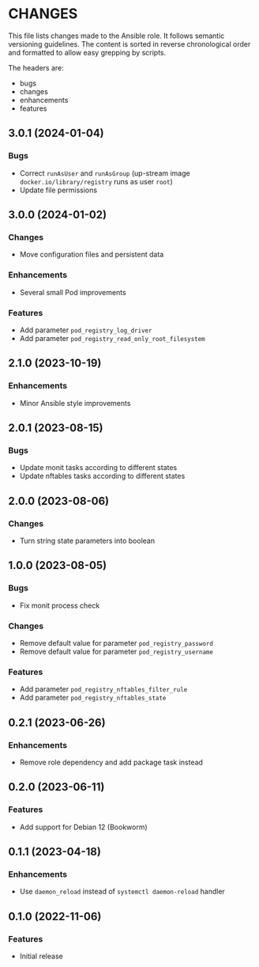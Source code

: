 # CHANGES

This file lists changes made to the Ansible role. It follows semantic versioning
guidelines. The content is sorted in reverse chronological order and formatted
to allow easy grepping by scripts.

The headers are:
- bugs
- changes
- enhancements
- features

## 3.0.1 (2024-01-04)

### Bugs

- Correct `runAsUser` and `runAsGroup` (up-stream image `docker.io/library/registry` runs as user `root`)
- Update file permissions

## 3.0.0 (2024-01-02)

### Changes

- Move configuration files and persistent data

### Enhancements

- Several small Pod improvements

### Features

- Add parameter `pod_registry_log_driver`
- Add parameter `pod_registry_read_only_root_filesystem`

## 2.1.0 (2023-10-19)

### Enhancements

- Minor Ansible style improvements

## 2.0.1 (2023-08-15)

### Bugs

- Update monit tasks according to different states
- Update nftables tasks according to different states

## 2.0.0 (2023-08-06)

### Changes

- Turn string state parameters into boolean

## 1.0.0 (2023-08-05)

### Bugs

- Fix monit process check

### Changes

- Remove default value for parameter `pod_registry_password`
- Remove default value for parameter `pod_registry_username`

### Features

- Add parameter `pod_registry_nftables_filter_rule`
- Add parameter `pod_registry_nftables_state`

## 0.2.1 (2023-06-26)

### Enhancements

- Remove role dependency and add package task instead

## 0.2.0 (2023-06-11)

### Features

- Add support for Debian 12 (Bookworm)

## 0.1.1 (2023-04-18)

### Enhancements

- Use `daemon_reload` instead of `systemctl daemon-reload` handler

## 0.1.0 (2022-11-06)

### Features

- Initial release
